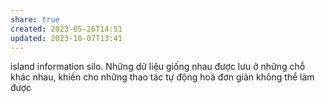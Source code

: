 ```yaml
---
share: true
created: 2023-05-26T14:51
updated: 2023-10-07T13:41
---
```

island information silo. Những dữ liệu giống nhau được lưu ở những chỗ khác nhau, khiến cho những thao tác tự động hoá đơn giản không thể làm được
